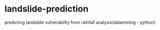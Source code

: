 # landslide-prediction
predicting landslide vulnerability from rainfall analysis(datamining - python) 
